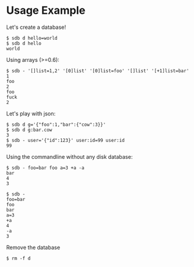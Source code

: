Usage Example
=============

Let's create a database!

	$ sdb d hello=world
	$ sdb d hello
	world

Using arrays (>=0.6):

	$ sdb - '[]list=1,2' '[0]list' '[0]list=foo' '[]list' '[+1]list=bar'
	1
	foo
	2
	foo
	fuck
	2

Let's play with json:

	$ sdb d g='{"foo":1,"bar":{"cow":3}}'
	$ sdb d g:bar.cow
	3
	$ sdb - user='{"id":123}' user:id=99 user:id
	99

Using the commandline without any disk database:

	$ sdb - foo=bar foo a=3 +a -a
	bar
	4
	3

	$ sdb -
	foo=bar
	foo
	bar
	a=3
	+a
	4
	-a
	3
	
Remove the database

	$ rm -f d
